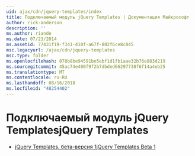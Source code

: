 ```yaml
---
uid: ajax/cdn/jquery-templates/index
title: Подключаемый модуль jQuery Templates | Документация Майкрософт
author: rick-anderson
description: ''
ms.author: riande
ms.date: 07/23/2014
ms.assetid: 77431f19-f341-410f-a67f-802f6ce8c845
msc.legacyurl: /ajax/cdn/jquery-templates
msc.type: folder
ms.openlocfilehash: 078b8be94591be5ebf1d1fb1aae32b76e883d219
ms.sourcegitcommit: 45ac74e400f9f2b7dbded66297730f6f14a4eb25
ms.translationtype: MT
ms.contentlocale: ru-RU
ms.lasthandoff: 08/16/2018
ms.locfileid: "48254402"
---
```

<a name="jquery-templates"></a><span data-ttu-id="fe154-102">Подключаемый модуль jQuery Templates</span><span class="sxs-lookup"><span data-stu-id="fe154-102">jQuery Templates</span></span>
====================
- [<span data-ttu-id="fe154-103">jQuery Templates, бета-версия 1</span><span class="sxs-lookup"><span data-stu-id="fe154-103">jQuery Templates Beta 1</span></span>](cdnjquerytemplatesbeta1.md)

